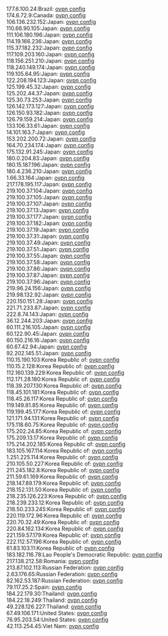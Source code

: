 177.6.100.24:Brazil: [ovpn config](vpn/177_6_100_24.ovpn)  
174.6.72.9:Canada: [ovpn config](vpn/174_6_72_9.ovpn)  
106.136.232.152:Japan: [ovpn config](vpn/106_136_232_152.ovpn)  
110.66.90.105:Japan: [ovpn config](vpn/110_66_90_105.ovpn)  
111.106.180.196:Japan: [ovpn config](vpn/111_106_180_196.ovpn)  
114.19.166.236:Japan: [ovpn config](vpn/114_19_166_236.ovpn)  
115.37.182.232:Japan: [ovpn config](vpn/115_37_182_232.ovpn)  
117.109.203.160:Japan: [ovpn config](vpn/117_109_203_160.ovpn)  
118.156.251.210:Japan: [ovpn config](vpn/118_156_251_210.ovpn)  
118.240.149.174:Japan: [ovpn config](vpn/118_240_149_174.ovpn)  
119.105.64.95:Japan: [ovpn config](vpn/119_105_64_95.ovpn)  
122.208.194.123:Japan: [ovpn config](vpn/122_208_194_123.ovpn)  
125.199.45.32:Japan: [ovpn config](vpn/125_199_45_32.ovpn)  
125.202.44.37:Japan: [ovpn config](vpn/125_202_44_37.ovpn)  
125.30.73.253:Japan: [ovpn config](vpn/125_30_73_253.ovpn)  
126.142.173.127:Japan: [ovpn config](vpn/126_142_173_127.ovpn)  
126.150.93.182:Japan: [ovpn config](vpn/126_150_93_182.ovpn)  
126.79.159.214:Japan: [ovpn config](vpn/126_79_159_214.ovpn)  
133.106.33.61:Japan: [ovpn config](vpn/133_106_33_61.ovpn)  
14.101.163.7:Japan: [ovpn config](vpn/14_101_163_7.ovpn)  
153.202.200.72:Japan: [ovpn config](vpn/153_202_200_72.ovpn)  
164.70.234.174:Japan: [ovpn config](vpn/164_70_234_174.ovpn)  
175.132.91.245:Japan: [ovpn config](vpn/175_132_91_245.ovpn)  
180.0.204.83:Japan: [ovpn config](vpn/180_0_204_83.ovpn)  
180.15.187.196:Japan: [ovpn config](vpn/180_15_187_196.ovpn)  
180.4.236.210:Japan: [ovpn config](vpn/180_4_236_210.ovpn)  
1.66.33.164:Japan: [ovpn config](vpn/1_66_33_164.ovpn)  
217.178.195.117:Japan: [ovpn config](vpn/217_178_195_117.ovpn)  
219.100.37.104:Japan: [ovpn config](vpn/219_100_37_104.ovpn)  
219.100.37.105:Japan: [ovpn config](vpn/219_100_37_105.ovpn)  
219.100.37.107:Japan: [ovpn config](vpn/219_100_37_107.ovpn)  
219.100.37.13:Japan: [ovpn config](vpn/219_100_37_13.ovpn)  
219.100.37.177:Japan: [ovpn config](vpn/219_100_37_177.ovpn)  
219.100.37.182:Japan: [ovpn config](vpn/219_100_37_182.ovpn)  
219.100.37.19:Japan: [ovpn config](vpn/219_100_37_19.ovpn)  
219.100.37.31:Japan: [ovpn config](vpn/219_100_37_31.ovpn)  
219.100.37.49:Japan: [ovpn config](vpn/219_100_37_49.ovpn)  
219.100.37.51:Japan: [ovpn config](vpn/219_100_37_51.ovpn)  
219.100.37.55:Japan: [ovpn config](vpn/219_100_37_55.ovpn)  
219.100.37.58:Japan: [ovpn config](vpn/219_100_37_58.ovpn)  
219.100.37.86:Japan: [ovpn config](vpn/219_100_37_86.ovpn)  
219.100.37.87:Japan: [ovpn config](vpn/219_100_37_87.ovpn)  
219.100.37.96:Japan: [ovpn config](vpn/219_100_37_96.ovpn)  
219.96.24.156:Japan: [ovpn config](vpn/219_96_24_156.ovpn)  
219.98.132.92:Japan: [ovpn config](vpn/219_98_132_92.ovpn)  
220.150.151.28:Japan: [ovpn config](vpn/220_150_151_28.ovpn)  
221.71.233.87:Japan: [ovpn config](vpn/221_71_233_87.ovpn)  
222.8.74.143:Japan: [ovpn config](vpn/222_8_74_143.ovpn)  
36.12.244.203:Japan: [ovpn config](vpn/36_12_244_203.ovpn)  
60.111.216.105:Japan: [ovpn config](vpn/60_111_216_105.ovpn)  
60.122.90.45:Japan: [ovpn config](vpn/60_122_90_45.ovpn)  
60.150.216.16:Japan: [ovpn config](vpn/60_150_216_16.ovpn)  
60.67.42.94:Japan: [ovpn config](vpn/60_67_42_94.ovpn)  
92.202.145.51:Japan: [ovpn config](vpn/92_202_145_51.ovpn)  
110.15.190.103:Korea Republic of: [ovpn config](vpn/110_15_190_103.ovpn)  
110.15.2.128:Korea Republic of: [ovpn config](vpn/110_15_2_128.ovpn)  
112.160.139.229:Korea Republic of: [ovpn config](vpn/112_160_139_229.ovpn)  
112.171.28.180:Korea Republic of: [ovpn config](vpn/112_171_28_180.ovpn)  
118.39.207.130:Korea Republic of: [ovpn config](vpn/118_39_207_130.ovpn)  
118.45.101.181:Korea Republic of: [ovpn config](vpn/118_45_101_181.ovpn)  
118.45.26.117:Korea Republic of: [ovpn config](vpn/118_45_26_117.ovpn)  
119.149.81.85:Korea Republic of: [ovpn config](vpn/119_149_81_85.ovpn)  
119.199.45.177:Korea Republic of: [ovpn config](vpn/119_199_45_177.ovpn)  
121.171.94.131:Korea Republic of: [ovpn config](vpn/121_171_94_131.ovpn)  
175.118.60.75:Korea Republic of: [ovpn config](vpn/175_118_60_75.ovpn)  
175.202.24.85:Korea Republic of: [ovpn config](vpn/175_202_24_85.ovpn)  
175.209.13.17:Korea Republic of: [ovpn config](vpn/175_209_13_17.ovpn)  
175.214.202.185:Korea Republic of: [ovpn config](vpn/175_214_202_185.ovpn)  
183.105.167.114:Korea Republic of: [ovpn config](vpn/183_105_167_114.ovpn)  
1.251.225.114:Korea Republic of: [ovpn config](vpn/1_251_225_114.ovpn)  
210.105.50.227:Korea Republic of: [ovpn config](vpn/210_105_50_227.ovpn)  
211.245.182.8:Korea Republic of: [ovpn config](vpn/211_245_182_8.ovpn)  
211.59.61.169:Korea Republic of: [ovpn config](vpn/211_59_61_169.ovpn)  
218.147.89.179:Korea Republic of: [ovpn config](vpn/218_147_89_179.ovpn)  
218.152.131.50:Korea Republic of: [ovpn config](vpn/218_152_131_50.ovpn)  
218.235.126.223:Korea Republic of: [ovpn config](vpn/218_235_126_223.ovpn)  
218.239.233.12:Korea Republic of: [ovpn config](vpn/218_239_233_12.ovpn)  
218.50.233.245:Korea Republic of: [ovpn config](vpn/218_50_233_245.ovpn)  
220.119.172.96:Korea Republic of: [ovpn config](vpn/220_119_172_96.ovpn)  
220.70.32.49:Korea Republic of: [ovpn config](vpn/220_70_32_49.ovpn)  
220.84.162.134:Korea Republic of: [ovpn config](vpn/220_84_162_134.ovpn)  
221.159.57.179:Korea Republic of: [ovpn config](vpn/221_159_57_179.ovpn)  
222.112.57.196:Korea Republic of: [ovpn config](vpn/222_112_57_196.ovpn)  
61.83.103.11:Korea Republic of: [ovpn config](vpn/61_83_103_11.ovpn)  
183.182.116.78:Lao People's Democratic Republic: [ovpn config](vpn/183_182_116_78.ovpn)  
217.138.212.58:Romania: [ovpn config](vpn/217_138_212_58.ovpn)  
213.87.102.113:Russian Federation: [ovpn config](vpn/213_87_102_113.ovpn)  
2.63.176.65:Russian Federation: [ovpn config](vpn/2_63_176_65.ovpn)  
82.162.53.187:Russian Federation: [ovpn config](vpn/82_162_53_187.ovpn)  
79.117.25.2:Spain: [ovpn config](vpn/79_117_25_2.ovpn)  
184.22.179.30:Thailand: [ovpn config](vpn/184_22_179_30.ovpn)  
184.22.18.249:Thailand: [ovpn config](vpn/184_22_18_249.ovpn)  
49.228.126.227:Thailand: [ovpn config](vpn/49_228_126_227.ovpn)  
67.49.106.171:United States: [ovpn config](vpn/67_49_106_171.ovpn)  
76.95.203.54:United States: [ovpn config](vpn/76_95_203_54.ovpn)  
42.113.254.45:Viet Nam: [ovpn config](vpn/42_113_254_45.ovpn)  
